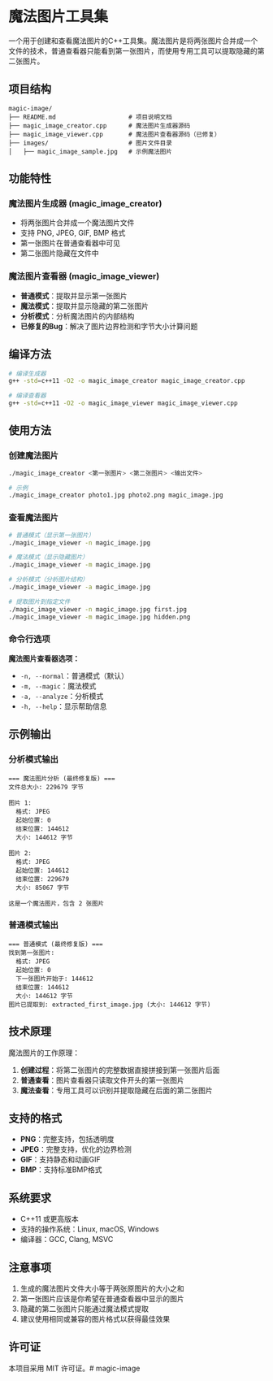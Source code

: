 # 魔法图片工具集

一个用于创建和查看魔法图片的C++工具集。魔法图片是将两张图片合并成一个文件的技术，普通查看器只能看到第一张图片，而使用专用工具可以提取隐藏的第二张图片。

## 项目结构

```
magic-image/
├── README.md                    # 项目说明文档
├── magic_image_creator.cpp      # 魔法图片生成器源码
├── magic_image_viewer.cpp       # 魔法图片查看器源码（已修复）
├── images/                      # 图片文件目录
│   ├── magic_image_sample.jpg   # 示例魔法图片
```

## 功能特性

### 魔法图片生成器 (magic_image_creator)
- 将两张图片合并成一个魔法图片文件
- 支持 PNG, JPEG, GIF, BMP 格式
- 第一张图片在普通查看器中可见
- 第二张图片隐藏在文件中

### 魔法图片查看器 (magic_image_viewer) 
- **普通模式**：提取并显示第一张图片
- **魔法模式**：提取并显示隐藏的第二张图片  
- **分析模式**：分析魔法图片的内部结构
- **已修复的Bug**：解决了图片边界检测和字节大小计算问题

## 编译方法

```bash
# 编译生成器
g++ -std=c++11 -O2 -o magic_image_creator magic_image_creator.cpp

# 编译查看器
g++ -std=c++11 -O2 -o magic_image_viewer magic_image_viewer.cpp
```

## 使用方法

### 创建魔法图片

```bash
./magic_image_creator <第一张图片> <第二张图片> <输出文件>

# 示例
./magic_image_creator photo1.jpg photo2.png magic_image.jpg
```

### 查看魔法图片

```bash
# 普通模式（显示第一张图片）
./magic_image_viewer -n magic_image.jpg

# 魔法模式（显示隐藏图片）
./magic_image_viewer -m magic_image.jpg

# 分析模式（分析图片结构）
./magic_image_viewer -a magic_image.jpg

# 提取图片到指定文件
./magic_image_viewer -n magic_image.jpg first.jpg
./magic_image_viewer -m magic_image.jpg hidden.png
```

### 命令行选项

**魔法图片查看器选项：**
- `-n, --normal`：普通模式（默认）
- `-m, --magic`：魔法模式
- `-a, --analyze`：分析模式
- `-h, --help`：显示帮助信息

## 示例输出

### 分析模式输出
```
=== 魔法图片分析 (最终修复版) ===
文件总大小: 229679 字节

图片 1:
  格式: JPEG
  起始位置: 0
  结束位置: 144612
  大小: 144612 字节

图片 2:
  格式: JPEG
  起始位置: 144612
  结束位置: 229679
  大小: 85067 字节

这是一个魔法图片，包含 2 张图片
```

### 普通模式输出
```
=== 普通模式 (最终修复版) ===
找到第一张图片:
  格式: JPEG
  起始位置: 0
  下一张图片开始于: 144612
  结束位置: 144612
  大小: 144612 字节
图片已提取到: extracted_first_image.jpg (大小: 144612 字节)
```


## 技术原理

魔法图片的工作原理：
1. **创建过程**：将第二张图片的完整数据直接拼接到第一张图片后面
2. **普通查看**：图片查看器只读取文件开头的第一张图片
3. **魔法查看**：专用工具可以识别并提取隐藏在后面的第二张图片

## 支持的格式

- **PNG**：完整支持，包括透明度
- **JPEG**：完整支持，优化的边界检测
- **GIF**：支持静态和动画GIF
- **BMP**：支持标准BMP格式

## 系统要求

- C++11 或更高版本
- 支持的操作系统：Linux, macOS, Windows
- 编译器：GCC, Clang, MSVC

## 注意事项

1. 生成的魔法图片文件大小等于两张原图片的大小之和
2. 第一张图片应该是你希望在普通查看器中显示的图片
3. 隐藏的第二张图片只能通过魔法模式提取
4. 建议使用相同或兼容的图片格式以获得最佳效果

## 许可证

本项目采用 MIT 许可证。# magic-image
